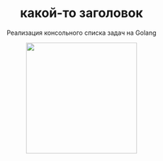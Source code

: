 
<div id="header" align="center">
  <h1>какой-то заголовок</h1>
  <p>Реализация консольного списка задач на Golang</p>

  <img src="https://i.gifer.com/Oqjp.gif" width="250"/>
</div>
